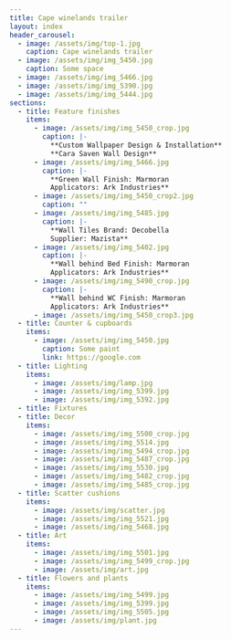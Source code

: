 ```yaml
---
title: Cape winelands trailer
layout: index
header_carousel:
  - image: /assets/img/top-1.jpg
    caption: Cape winelands trailer
  - image: /assets/img/img_5450.jpg
    caption: Some space
  - image: /assets/img/img_5466.jpg
  - image: /assets/img/img_5390.jpg
  - image: /assets/img/img_5444.jpg
sections:
  - title: Feature finishes
    items:
      - image: /assets/img/img_5450_crop.jpg
        caption: |-
          **Custom Wallpaper Design & Installation**
          **Cara Saven Wall Design**
      - image: /assets/img/img_5466.jpg
        caption: |-
          **Green Wall Finish: Marmoran 
          Applicators: Ark Industries**
      - image: /assets/img/img_5450_crop2.jpg
        caption: ""
      - image: /assets/img/img_5485.jpg
        caption: |-
          **Wall Tiles Brand: Decobella 
          Supplier: Mazista**
      - image: /assets/img/img_5402.jpg
        caption: |-
          **Wall behind Bed Finish: Marmoran 
          Applicators: Ark Industries**
      - image: /assets/img/img_5490_crop.jpg
        caption: |-
          **Wall behind WC Finish: Marmoran 
          Applicators: Ark Industries**
      - image: /assets/img/img_5450_crop3.jpg
  - title: Counter & cupboards
    items:
      - image: /assets/img/img_5450.jpg
        caption: Some paint
        link: https://google.com
  - title: Lighting
    items:
      - image: /assets/img/lamp.jpg
      - image: /assets/img/img_5399.jpg
      - image: /assets/img/img_5392.jpg
  - title: Fixtures
  - title: Decor
    items:
      - image: /assets/img/img_5500_crop.jpg
      - image: /assets/img/img_5514.jpg
      - image: /assets/img/img_5494_crop.jpg
      - image: /assets/img/img_5487_crop.jpg
      - image: /assets/img/img_5530.jpg
      - image: /assets/img/img_5482_crop.jpg
      - image: /assets/img/img_5485_crop.jpg
  - title: Scatter cushions
    items:
      - image: /assets/img/scatter.jpg
      - image: /assets/img/img_5521.jpg
      - image: /assets/img/img_5468.jpg
  - title: Art
    items:
      - image: /assets/img/img_5501.jpg
      - image: /assets/img/img_5499_crop.jpg
      - image: /assets/img/art.jpg
  - title: Flowers and plants
    items:
      - image: /assets/img/img_5499.jpg
      - image: /assets/img/img_5399.jpg
      - image: /assets/img/img_5505.jpg
      - image: /assets/img/plant.jpg
---
```

